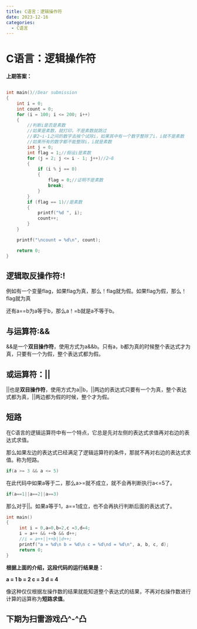 ```yaml
---
title: C语言：逻辑操作符
date: 2023-12-16
categories:
  - C语言
---
```

# C语言：逻辑操作符

**上期答案：**

```cpp

int main()//Dear submission
{
	int i = 0;
	int count = 0;
	for (i = 100; i <= 200; i++)
	{
		//判断i是否是素数
		//如果是素数，就打印，不是素数就跳过
		//拿2~i-1之间的数字去挨个试除i，如果其中有一个数字整除了i，i就不是素数
		//如果所有的数字都不能整除i，i就是素数
		int j = 0;
		int flag = 1;//假设i是素数
		for (j = 2; j <= i - 1; j++)//2~8
		{
			if (i % j == 0)
			{
				flag = 0;//证明不是素数
				break;
			}
		}
		if (flag == 1)//是素数
		{
			printf("%d ", i);
			count++;
		}
	}

	printf("\ncount = %d\n", count);

	return 0;
}

```

## 逻辑取反操作符:!

例如有一个变量flag，如果flag为真，那么！flag就为假。如果flag为假，那么！flag就为真

还有a==b为a等于b，那么a！=b就是a不等于b。

## 与运算符:&&

&&是一个**双目操作符**，使用方式为a&&b。只有a，b都为真的时候整个表达式才为真，只要有一个为假，整个表达式都为假。

## 或运算符：||

||也是**双目操作符**，使用方式为a||b，||两边的表达式只要有一个为真，整个表达式都为真，||两边都为假的时候，整个才为假。

## 短路

在C语言的逻辑运算符中有一个特点，它总是先对左侧的表达式求值再对右边的表达式求值。

那么如果左边的表达式已经满足了逻辑运算符的条件，那就不再对右边的表达式求值。称为短路。

```cpp
if(a >= 3 && a <= 5)
```

在此代码中如果a等于二，那么a>=就不成立，就不会再判断执行a<=5了。

```cpp
if(a==1||a==2||a==3)
```


那么对于||。如果a等于1，a==1成立，也不会再执行判断后面的表达式了。

```cpp
int main()
{
     int i = 0,a=0,b=2,c =3,d=4;
     i = a++ && ++b && d++;
     //i = a++||++b||d++;
     printf("a = %d\n b = %d\n c = %d\nd = %d\n", a, b, c, d);
     return 0;
}
```


**根据上面的介绍，这段代码的运行结果是：**

**a = 1
 b = 2
 c = 3
 d = 4**

像这种仅仅根据左操作数的结果就能知道整个表达式的结果，不再对右操作数进⾏计算的运算称为**短路求值**。

## 下期为扫雷游戏凸^-^凸
